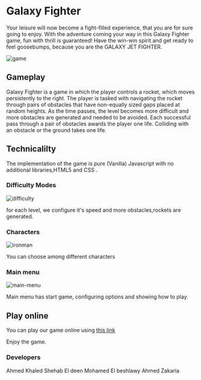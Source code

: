 # Galaxy Fighter
Your leisure will now become a fight-filled experience, that you are for sure going to enjoy. With the adventure coming your way in this Galaxy Fighter game, fun with thrill is guaranteed! Have the win-win spirit and get ready to feel goosebumps, because you are the GALAXY JET FIGHTER.

![game](assets/images/gameplay.png)

## Gameplay

Galaxy Fighter is a game in which the player controls a rocket, which moves
persistently to the right. The player is tasked with navigating the rocket
through pairs of obstacles that have non-equally sized gaps placed at random
heights. As the time passes, the level becomes more difficult and more obstacles
are generated and needed to be avoided. Each successful pass through a pair of
obstacles awards the player one life. Colliding with an obstacle or the ground takes one life.

## Technicalilty

The implementation of the game is pure (Vanilla) Javascript with no additional libraries,HTML5 and CSS .

### Difficulty Modes

![difficulty](assets/images/moode.png)

for each level, we configure it's speed and more obstacles,rockets are generated.

### Characters

![ironman](assets/images/characters.png)

You can choose among different characters





### Main menu

![main-menu](assets/images/mainmenu.png)

Main menu has start game, configuring options and showing how to play.



## Play online

You can play our game online using [this link]("soon")

Enjoy the game.
### Developers

Ahmed Khaled
Shehab El deen
Mohamed El beshlawy
Ahmed Zakaria 
